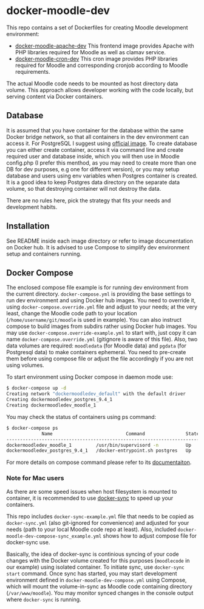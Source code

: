 docker-moodle-dev
=============

This repo contains a set of Dockerfiles for creating Moodle development
environment:

* [docker-moodle-apache-dev](https://github.com/lucisgit/docker-moodle-dev/tree/master/apache) This frontend image provides Apache with PHP libraries required for Moodle as well as clamav service. 
* [docker-moodle-cron-dev](https://github.com/lucisgit/docker-moodle-dev/tree/master/cron) This cron image provides PHP libraries required for Moodle and corresponding cronjob according to Moodle requirements.

The actual Moodle code needs to be mounted as host directory data volume. This
approach allows developer working with the code locally, but serving content
via Docker containers.

## Database

It is assumed that you have container for the database within the same
Docker bridge network, so that all containers in the dev environment can
access it. For PostgreSQL I suggest using [official
image](https://hub.docker.com/_/postgres/). To create database you can either create
container, access it via command line and create required user and database
inside, which you will then use in Moodle config.php (I prefer this
menthod, as you may need to create more than one DB for dev purposes, e.g
one for different version), or you may setup database and users using env
variables when Postgres container is created. It is a good idea to keep
Postgres data directory on the separate data volume, so that destroying
container will not destroy the data.

There are no rules here, pick the strategy that fits your needs and
development habits.

## Installation

See README inside each image directory or refer to image documentation on
Docker hub. It is advised to use Compose to simplify dev environment setup
and containers running.

## Docker Compose

The enclosed compose file example is for running dev environment from the
current directory. `docker-compose.yml` is providing the base settings to
run dev environment and using Docker hub images. You need to override it,
using `docker-compose.override.yml` file and adjust to your needs; at the
very least, change the Moodle code path to your location
(`/home/username/git/moodle` is used in example). You can also instruct
compose to build images from subdirs rather using Docker hub images. You
may use `docker-compose.override-example.yml` to start with, just copy it
can name `docker-compose.override.yml` (gitignore is aware of this file).
Also, two data volumes are required: `moodledata` (for Moodle data) and
`pgdata` (for Postgresql data) to make containers ephemeral. You need to
pre-create them before using compose file or adjust the file accordingly if
you are not using volumes.

To start environment using Docker compose in daemon mode use:
```bash
$ docker-compose up -d
Creating network "dockermoodledev_default" with the default driver
Creating dockermoodledev_postgres_9.4_1
Creating dockermoodledev_moodle_1
```

You may check the status of containers using ps command:
```bash
$ docker-compose ps
             Name                           Command               State              Ports             
------------------------------------------------------------------------------------------------------
dockermoodledev_moodle_1         /usr/bin/supervisord -n          Up      0.0.0.0:443->443/tcp, 80/tcp 
dockermoodledev_postgres_9.4_1   /docker-entrypoint.sh postgres   Up      0.0.0.0:5432->5432/tcp
```

For more details on compose command please refer to its [documentaiton](https://docs.docker.com/compose/gettingstarted/).

### Note for Mac users

As there are some speed issues when host filesystem is mounted to
container, it is recommended to use
[docker-sync](https://github.com/EugenMayer/docker-sync) to speed up your
containers.

This repo includes `docker-sync-example.yml` file that needs to
be copied as `docker-sync.yml` (also git-ignored for convenience) and
adjusted for your needs (path to your local Moodle code repo at least).
Also, included `docker-moodle-dev-compose-sync_example.yml` shows how to adjust
compose file for docker-sync use.

Basically, the idea of docker-sync is continious syncing of your code changes
with the Docker volume created for this purposes (`moodlecode` in our example)
using isolated container. To initiate sync, use `docker-sync start` command. Once
sync has started, you may start development environment defined in
`docker-moodle-dev-compose.yml` using Compose, which will mount the volume-in-sync as Moodle
code containing directory (`/var/www/moodle`). You may monitor synced changes
in the console output where `docker-sync` is running.

